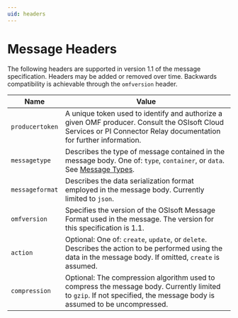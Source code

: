 ```yaml
---
uid: headers
---
```



# Message Headers

The following headers are supported in version 1.1 of the message specification. Headers may 
be added or removed over time. Backwards compatibility is achievable through the `omfversion` header. 


| Name | Value |
| --- | --- |
| `producertoken` | A unique token used to identify and authorize a given OMF producer. Consult the OSIsoft Cloud Services or PI Connector Relay documentation for further information. |
| `messagetype` | Describes the type of message contained in the message body. One of: `type`, `container`, or `data`. See [Message Types](xref:messageTypes). |
| `messageformat` | Describes the data serialization format employed in the message body. Currently limited to `json`. |
| `omfversion` | Specifies the version of the OSIsoft Message Format used in the message. The version for this specification is 1.1. |
| `action` | Optional: One of: `create`, `update`, or `delete`. Describes the action to be performed using the data in the message body. If omitted, `create` is assumed. |
| `compression` | Optional: The compression algorithm used to compress the message body. Currently limited to `gzip`. If not specified, the message body is assumed to be uncompressed. |
